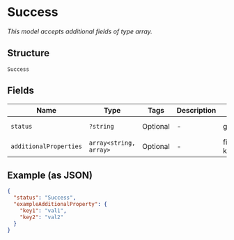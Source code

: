 
# Success

*This model accepts additional fields of type array.*

## Structure

`Success`

## Fields

| Name | Type | Tags | Description | Getter | Setter |
|  --- | --- | --- | --- | --- | --- |
| `status` | `?string` | Optional | - | getStatus(): ?string | setStatus(?string status): void |
| `additionalProperties` | `array<string, array>` | Optional | - | findAdditionalProperty(string key): array | additionalProperty(string key, array value): void |

## Example (as JSON)

```json
{
  "status": "Success",
  "exampleAdditionalProperty": {
    "key1": "val1",
    "key2": "val2"
  }
}
```

